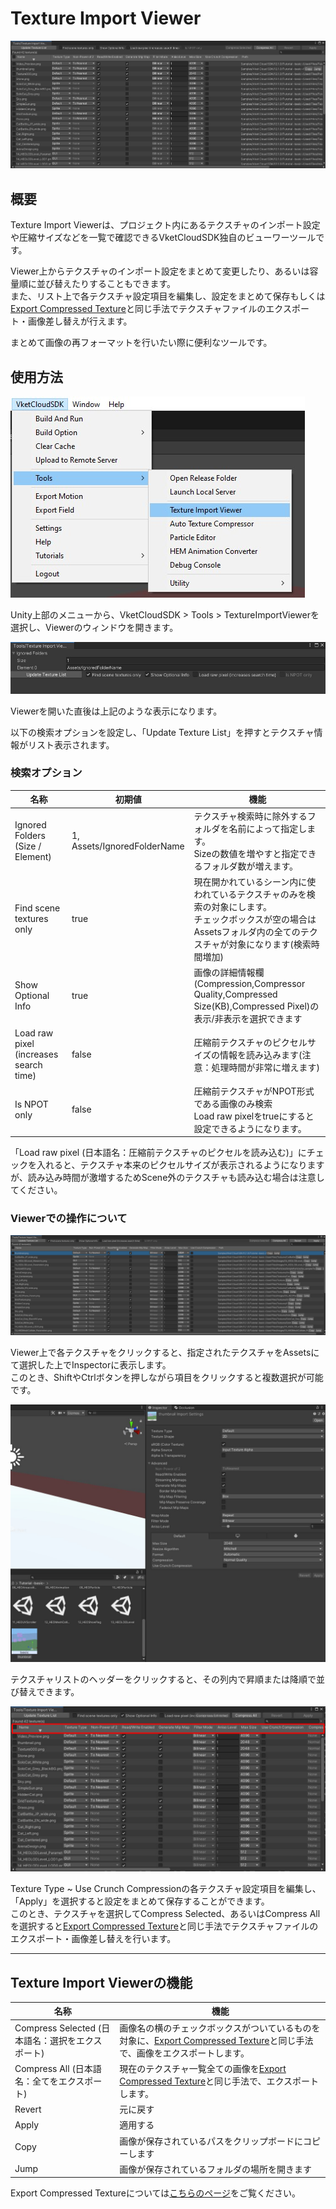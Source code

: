 # Texture Import Viewer

![TextureImportViewer_1](img/TextureImportViewer_1.jpg)

## 概要

Texture Import Viewerは、プロジェクト内にあるテクスチャのインポート設定や圧縮サイズなどを一覧で確認できるVketCloudSDK独自のビューワーツールです。

Viewer上からテクスチャのインポート設定をまとめて変更したり、あるいは容量順に並び替えたりすることもできます。<br>
また、リスト上で各テクスチャ設定項目を編集し、設定をまとめて保存もしくは[Export Compressed Texture](./ExportCompressedTexture.md)と同じ手法でテクスチャファイルのエクスポート・画像差し替えが行えます。

まとめて画像の再フォーマットを行いたい際に便利なツールです。

## 使用方法

![TextureImportViewer_2](img/TextureImportViewer_2.jpg)

Unity上部のメニューから、VketCloudSDK > Tools > TextureImportViewerを選択し、Viewerのウィンドウを開きます。

![TextureImportViewer_3](img/TextureImportViewer_3.jpg)

Viewerを開いた直後は上記のような表示になります。

以下の検索オプションを設定し、「Update Texture List」を押すとテクスチャ情報がリスト表示されます。

### 検索オプション

| 名称 | 初期値 | 機能 |
| ---- | ---- | ---- |
| Ignored Folders (Size / Element)| 1, Assets/IgnoredFolderName | テクスチャ検索時に除外するフォルダを名前によって指定します。<br>Sizeの数値を増やすと指定できるフォルダ数が増えます。 |
| Find scene textures only | true | 現在開かれているシーン内に使われているテクスチャのみを検索の対象にします。<br>チェックボックスが空の場合はAssetsフォルダ内の全てのテクスチャが対象になります(検索時間増加) |
| Show Optional Info | true | 画像の詳細情報欄(Compression,Compressor Quality,Compressed Size(KB),Compressed Pixel)の表示/非表示を選択できます |
| Load raw pixel (increases search time) | false | 圧縮前テクスチャのピクセルサイズの情報を読み込みます(注意：処理時間が非常に増えます)  |
| Is NPOT only | false | 圧縮前テクスチャがNPOT形式である画像のみ検索<br>Load raw pixelをtrueにすると設定できるようになります。 |

「Load raw pixel (日本語名：圧縮前テクスチャのピクセルを読み込む)」にチェックを入れると、テクスチャ本来のピクセルサイズが表示されるようになりますが、読み込み時間が激増するためScene外のテクスチャも読み込む場合は注意してください。

### Viewerでの操作について

![TextureImportViewer_4](img/TextureImportViewer_4.jpg)

Viewer上で各テクスチャをクリックすると、指定されたテクスチャをAssetsにて選択した上でInspectorに表示します。<br>
このとき、ShiftやCtrlボタンを押しながら項目をクリックすると複数選択が可能です。

![TextureImportViewer_5](img/TextureImportViewer_5.jpg)

テクスチャリストのヘッダーをクリックすると、その列内で昇順または降順で並び替えできます。

![TextureImportViewer_6](img/TextureImportViewer_6.jpg)

Texture Type ~ Use Crunch Compressionの各テクスチャ設定項目を編集し、「Apply」を選択すると設定をまとめて保存することができます。<br>
このとき、テクスチャを選択してCompress Selected、あるいはCompress Allを選択すると[Export Compressed Texture](./ExportCompressedTexture.md)と同じ手法でテクスチャファイルのエクスポート・画像差し替えを行います。

---

## Texture Import Viewerの機能

| 名称 | 機能 |
| ---- | ---- |
| Compress Selected (日本語名：選択をエクスポート) | 画像名の横のチェックボックスがついているものを対象に、[Export Compressed Texture](./ExportCompressedTexture.md)と同じ手法で、画像をエクスポートします。 |
| Compress All (日本語名：全てをエクスポート) | 現在のテクスチャ一覧全ての画像を[Export Compressed Texture](./ExportCompressedTexture.md)と同じ手法で、エクスポートします。 |
| Revert | 元に戻す |
| Apply | 適用する |
| Copy | 画像が保存されているパスをクリップボードにコピーします |
| Jump | 画像が保存されているフォルダの場所を開きます |

Export Compressed Textureについては[こちらのページ](./ExportCompressedTexture.md)をご覧ください。
